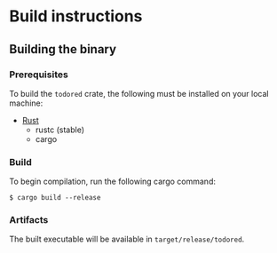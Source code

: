 # Build instructions

## Building the binary

### Prerequisites

To build the `todored` crate, the following must be installed on your local machine:

- [Rust](https://www.rust-lang.org/)
  - rustc (stable)
  - cargo

### Build

To begin compilation, run the following cargo command:

```console
$ cargo build --release
```

### Artifacts

The built executable will be available in `target/release/todored`.
